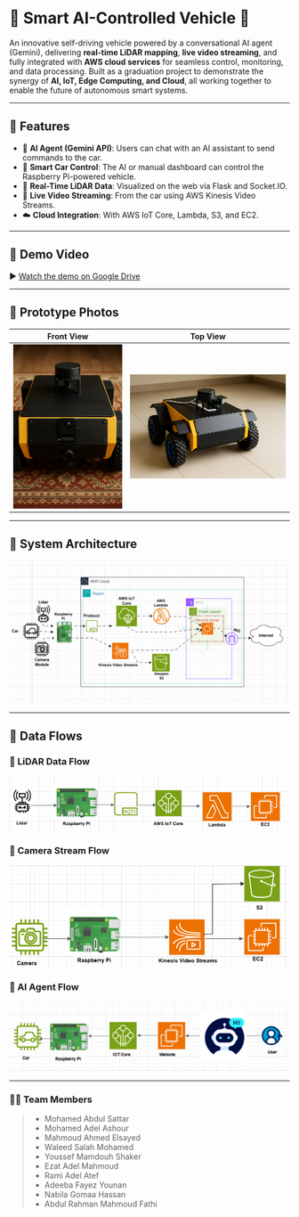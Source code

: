 # 🤖 Smart AI-Controlled Vehicle 🚀

An innovative self-driving vehicle powered by a conversational AI agent (Gemini), delivering **real-time LiDAR mapping**, **live video streaming**, and fully integrated with **AWS cloud services** for seamless control, monitoring, and data processing.
Built as a graduation project to demonstrate the synergy of **AI, IoT, Edge Computing, and Cloud**, all working together to enable the future of autonomous smart systems.

---

## 🧠 Features

- 🧠 **AI Agent (Gemini API)**: Users can chat with an AI assistant to send commands to the car.
- 🚗 **Smart Car Control**: The AI or manual dashboard can control the Raspberry Pi-powered vehicle.
- 📡 **Real-Time LiDAR Data**: Visualized on the web via Flask and Socket.IO.
- 🎥 **Live Video Streaming**: From the car using AWS Kinesis Video Streams.
- ☁️ **Cloud Integration**: With AWS IoT Core, Lambda, S3, and EC2.


---
## 🎥 Demo Video

▶️ [Watch the demo on Google Drive](https://drive.google.com/file/d/1SHh_RnhwLcLA-9IFzbde7YEOXkfiMY_3/view?usp=sharing)

---

## 🚗 Prototype Photos
|                    Front View                       |                  Top View                        |
|-----------------------------------------------------|--------------------------------------------------|
| ![Front](docs/README_diagrams/front_view_photo.png) | ![Car](docs/README_diagrams/smart_car_photo.png) |
---

## 🧭 System Architecture

![System Architecture](docs/README_diagrams/architecture.png)

---

## 🔄 Data Flows

### 📡 LiDAR Data Flow
![LiDAR Flow](docs/README_diagrams/lidar_data_flow.png)

### 🎥 Camera Stream Flow
![Camera Stream Flow](docs/README_diagrams/camera_stream_flow.png)

### 🤖 AI Agent Flow
![AI Agent Flow](docs/README_diagrams/ai_agent_flow.png)

---

### 👨‍💻 Team Members

> - Mohamed Abdul Sattar  
> - Mohamed Adel Ashour  
> - Mahmoud Ahmed Elsayed 
> - Waleed Salah Mohamed   
> - Youssef Mamdouh Shaker 
> - Ezat Adel Mahmoud 
> - Rami Adel Atef  
> - Adeeba Fayez Younan 
> - Nabila Gomaa Hassan 
> - Abdul Rahman Mahmoud Fathi  

